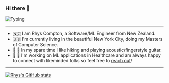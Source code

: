 ### Hi there 👋

![Typing](https://j.gifs.com/xnOjG3.gif)

---

- :new_zealand: I am Rhys Compton, a Software/ML Engineer from New Zealand. 
- :us: I'm currently living in the beautiful New York City, doing my Masters of Computer Science.
- :evergreen_tree: :guitar: In my spare time I like hiking and playing acoustic/fingerstyle guitar.
- :busts_in_silhouette: :hospital: I'm working on ML applications in Healthcare and am always happy to connect with likeminded folks so feel free to [reach out](https://www.rhyscompton.co.nz)!

---

[![Rhys's GitHub stats](https://github-readme-stats.vercel.app/api?username=basedrhys&count_private=true&show_icons=true&bg_color=30,e96443,904e95&title_color=fff&text_color=fff)](https://github.com/anuraghazra/github-readme-stats)

<!--
**basedrhys/basedrhys** is a ✨ _special_ ✨ repository because its `README.md` (this file) appears on your GitHub profile.

Here are some ideas to get you started:

- 🔭 I’m currently working on ...
- 🌱 I’m currently learning ...
- 👯 I’m looking to collaborate on ...
- 🤔 I’m looking for help with ...
- 💬 Ask me about ...
- 📫 How to reach me: ...
- 😄 Pronouns: ...
- ⚡ Fun fact: ...
-->
